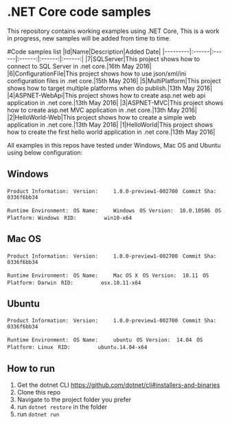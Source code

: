 ﻿.NET Core code samples
======================

This repository contains working examples using .NET Core, This is a work in progress, new samples will be added from time to time.

#Code samples list
|Id|Name|Description|Added Date|
|---------|:------|:------|:------:|:------:|:------:|
|7|SQLServer|This project shows how to connect to SQL Server in .net core.|16th May 2016|
|6|ConfigurationFile|This project shows how to use json/xml/ini configuration files in .net core.|15th May 2016|
|5|MultiPlatform|This project shows how to target multiple platforms when do publish.|13th May 2016|
|4|ASPNET-WebApi|This project shows how to create asp.net web api application in .net core.|13th May 2016|
|3|ASPNET-MVC|This project shows how to create asp.net MVC application in .net core.|13th May 2016|
|2|HelloWorld-Web|This project shows how to create a simple web application in .net core.|13th May 2016|
|1|HelloWorld|This project shows how to create the first hello world application in .net core.|13th May 2016|



All examples in this repos have tested under Windows, Mac OS and Ubuntu using below configuration:

Windows
-------------------
`Product Information:`
` Version:     1.0.0-preview1-002700`
` Commit Sha:  0336f6bb34`

`Runtime Environment:`
` OS Name:     Windows`
` OS Version:  10.0.10586`
` OS Platform: Windows`
` RID:         win10-x64`
 
 
 Mac OS
-------------------
`Product Information:`
` Version:     1.0.0-preview1-002700`
` Commit Sha:  0336f6bb34`

`Runtime Environment:`
` OS Name:     Mac OS X`
` OS Version:  10.11`
` OS Platform: Darwin`
` RID:         osx.10.11-x64`
 
 
 Ubuntu
-------------------
`Product Information:`
` Version:     1.0.0-preview1-002700`
` Commit Sha:  0336f6bb34`

`Runtime Environment:`
` OS Name:     ubuntu`
` OS Version:  14.04`
` OS Platform: Linux`
` RID:         ubuntu.14.04-x64`
 
 
 
## How to run

1. Get the dotnet CLI https://github.com/dotnet/cli#installers-and-binaries
2. Clone this repo
3. Navigate to the project folder you prefer
4. run `dotnet restore` in the folder
5. run `dotnet run`
